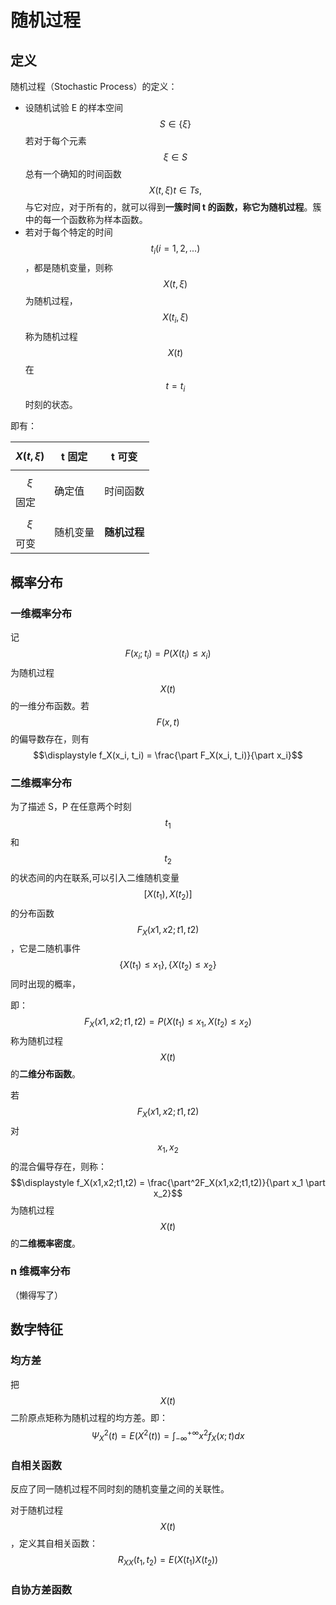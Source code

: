 # 随机过程

## 定义

随机过程（Stochastic Process）的定义：

- 设随机试验 E 的样本空间 $$S \in \{\xi\}$$ 若对于每个元素 $$\xi \in S$$ 总有一个确知的时间函数 $$X(t, \xi) t \in Ts,$$ 与它对应，对于所有的，就可以得到**一簇时间 t 的函数，称它为随机过程**。簇中的每一个函数称为样本函数。
- 若对于每个特定的时间 $$t_i(i = 1,2,...)$$，都是随机变量，则称 $$X(t, \xi)$$ 为随机过程，$$X(t_i, \xi)$$称为随机过程 $$X(t)$$ 在 $$t = t_i$$ 时刻的状态。

即有：

| $$X(t, \xi)$$ | t 固定   | t 可变       |
| ------------- | -------- | ------------ |
| $$\xi $$ 固定 | 确定值   | 时间函数     |
| $$\xi $$ 可变 | 随机变量 | **随机过程** |

## 概率分布

### 一维概率分布

记 $$F(x_i; t_i) = P(X(t_i) \le x_i )$$ 为随机过程 $$X(t)$$ 的一维分布函数。若 $$F(x, t)$$ 的偏导数存在，则有 $$\displaystyle f_X(x_i, t_i) = \frac{\part F_X(x_i, t_i)}{\part x_i}$$

### 二维概率分布

为了描述 S，P 在任意两个时刻 $$t_1$$ 和 $$t_2$$ 的状态间的内在联系,可以引入二维随机变量 $$[X(t_1),X(t_2)]$$ 的分布函数$$F_X(x1,x2;t1,t2)$$，它是二随机事件 $$\{X(t_1) \le x_1\}, \{X(t_2) \le x_2 \}$$ 同时出现的概率，

即：$$F_X(x1,x2;t1,t2) = P(X(t_1) \le x_1, X(t_2) \le x_2)$$ 称为随机过程 $$ X(t) $$ 的**二维分布函数**。

若 $$F_X(x1,x2;t1,t2)$$ 对 $$x_1, x_2$$ 的混合偏导存在，则称：$$\displaystyle f_X(x1,x2;t1,t2) = \frac{\part^2F_X(x1,x2;t1,t2)}{\part x_1 \part x_2}$$ 为随机过程 $$X(t)$$ 的**二维概率密度**。

### n 维概率分布

（懒得写了）

## 数字特征

### 均方差

把 $$X(t)$$ 二阶原点矩称为随机过程的均方差。即：$$\displaystyle \Psi^2_X(t) = E(X^2(t)) = \int_{-\infty}^{+\infty} x^2f_X(x;t)dx$$

### 自相关函数

反应了同一随机过程不同时刻的随机变量之间的关联性。

对于随机过程 $$X(t) $$，定义其自相关函数：$$\displaystyle R_{XX}(t_1, t_2) = E(X(t_1)X(t_2))$$

### 自协方差函数

